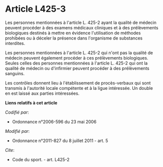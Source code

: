 # Article L425-3

Les personnes mentionnées à l'article L. 425-2 ayant la qualité de médecin peuvent procéder à des examens médicaux cliniques
et à des prélèvements biologiques destinés à mettre en évidence l'utilisation de méthodes prohibées ou à déceler la présence
dans l'organisme de substances interdites. 

Les personnes mentionnées à l'article L. 425-2 qui n'ont pas la qualité de médecin peuvent également procéder à ces
prélèvements biologiques. Seules celles des personnes mentionnées à l'article L. 425-2 qui ont la qualité de médecin ou
d'infirmier peuvent procéder à des prélèvements sanguins. 

Les contrôles donnent lieu à l'établissement de procès-verbaux qui sont transmis à l'autorité locale compétente et à la ligue
intéressée. Un double en est laissé aux parties intéressées.

**Liens relatifs à cet article**

_Codifié par_:

  - Ordonnance n°2006-596 du 23 mai 2006

_Modifié par_:

  - Ordonnance n°2011-827 du 8 juillet 2011 - art. 5

_Cite_:

  - Code du sport. - art. L425-2
